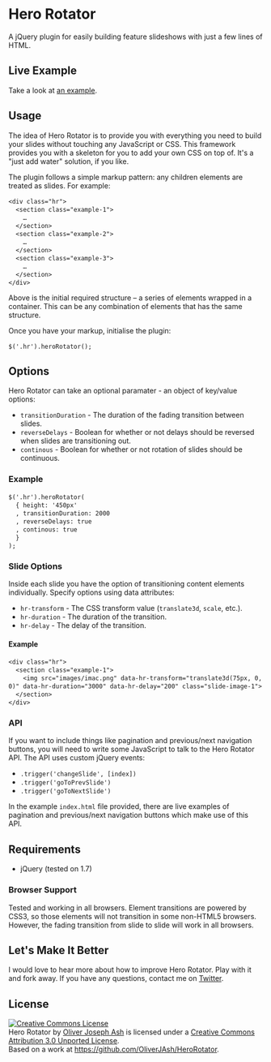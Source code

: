 # Hero Rotator

A jQuery plugin for easily building feature slideshows with just a few lines of HTML.

## Live Example

Take a look at [an example](http://oliverjash.github.com/HeroRotator/).

## Usage

The idea of Hero Rotator is to provide you with everything you need to build your slides without touching any JavaScript or CSS. This framework provides you with a skeleton for you to add your own CSS on top of. It's a "just add water" solution, if you like.

The plugin follows a simple markup pattern: any children elements are treated as slides. For example:

    <div class="hr">
      <section class="example-1">
        …
      </section>
      <section class="example-2">
        …
      </section>
      <section class="example-3">
        …
      </section>
    </div>

Above is the initial required structure – a series of elements wrapped in a container. This can be any combination of elements that has the same structure.

Once you have your markup, initialise the plugin:

    $('.hr').heroRotator();

## Options
Hero Rotator can take an optional paramater - an object of key/value options:

* `transitionDuration` - The duration of the fading transition between slides.
* `reverseDelays` - Boolean for whether or not delays should be reversed when slides are transitioning out.
* `continous` - Boolean for whether or not rotation of slides should be continuous.

### Example

    $('.hr').heroRotator(
      { height: '450px'
      , transitionDuration: 2000
      , reverseDelays: true
      , continous: true
      }
    );

### Slide Options

Inside each slide you have the option of transitioning content elements individually. Specify options using data attributes:

* `hr-transform` - The CSS transform value (`translate3d`, `scale`, etc.).
* `hr-duration` - The duration of the transition.
* `hr-delay` - The delay of the transition.

#### Example

    <div class="hr">
      <section class="example-1">
        <img src="images/imac.png" data-hr-transform="translate3d(75px, 0, 0)" data-hr-duration="3000" data-hr-delay="200" class="slide-image-1">
      </section>
    </div>

### API

If you want to include things like pagination and previous/next navigation buttons, you will need to write some JavaScript to talk to the Hero Rotator API. The API uses custom jQuery events:

* `.trigger('changeSlide', [index])`
* `.trigger('goToPrevSlide')`
* `.trigger('goToNextSlide')`

In the example `index.html` file provided, there are live examples of pagination and previous/next navigation buttons which make use of this API.

## Requirements

* jQuery (tested on 1.7)

### Browser Support

Tested and working in all browsers. Element transitions are powered by CSS3, so those elements will not transition in some non-HTML5 browsers. However, the fading transition from slide to slide will work in all browsers.

## Let's Make It Better

I would love to hear more about how to improve Hero Rotator. Play with it and fork away. If you have any questions, contact me on [Twitter](http://twitter.com/OliverJAsh).

## License

<a rel="license" href="http://creativecommons.org/licenses/by/3.0/"><img alt="Creative Commons License" style="border-width:0" src="http://i.creativecommons.org/l/by/3.0/88x31.png" /></a><br /><span xmlns:dct="http://purl.org/dc/terms/" property="dct:title">Hero Rotator</span> by <a xmlns:cc="http://creativecommons.org/ns#" href="http://twitter.com/OliverJAsh" property="cc:attributionName" rel="cc:attributionURL">Oliver Joseph Ash</a> is licensed under a <a rel="license" href="http://creativecommons.org/licenses/by/3.0/">Creative Commons Attribution 3.0 Unported License</a>.<br />Based on a work at <a xmlns:dct="http://purl.org/dc/terms/" href="https://github.com/OliverJAsh/HeroRotator" rel="dct:source">https://github.com/OliverJAsh/HeroRotator</a>.
